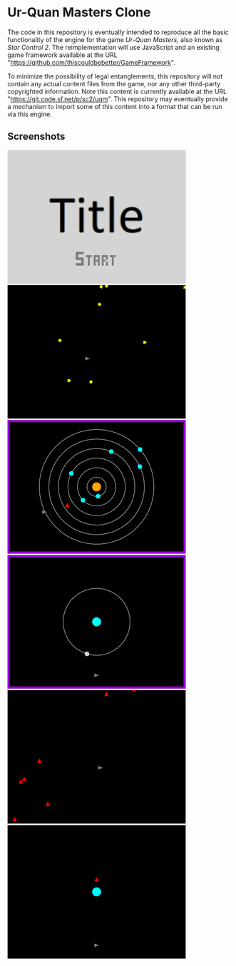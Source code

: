 Ur-Quan Masters Clone
=====================

The code in this repository is eventually intended to reproduce all the basic functionality of the engine for the game _Ur-Quan Masters_, also known as _Star Control 2_.  The reimplementation will use JavaScript and an existing game framework available at the URL "https://github.com/thiscouldbebetter/GameFramework".

To minimize the possibility of legal entanglements, this repository will not contain any actual content files from the game, nor any other third-party copyrighted information.  Note this content is currently available at the URL "https://git.code.sf.net/p/sc2/uqm".  This repository may eventually provide a mechanism to import some of this content into a format that can be run via this engine.

Screenshots
-----------

![Title](/Media/Images/Screenshots/Screenshot-Title.png?raw=true "Title")
![Hyperspace](/Media/Images/Screenshots/Screenshot-Hyperspace.png?raw=true "Hyperspace")
![Starsystem](/Media/Images/Screenshots/Screenshot-Starsystem.png?raw=true "Starsystem")
![Planet Vicinity](/Media/Images/Screenshots/Screenshot-PlanetVicinity.png?raw=true "Planet Vicinity")
![Planet Surface](/Media/Images/Screenshots/Screenshot-PlanetSurface.png?raw=true "Planet Surface")
![Combat](/Media/Images/Screenshots/Screenshot-Combat.png?raw=true "Combat")
